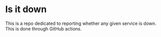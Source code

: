 # Is it down

This is a repo dedicated to reporting whether any given service is down.
This is done through GitHub actions.

